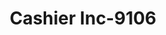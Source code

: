 ---
f_zip-code: 95010
f_state-code: CA
title: Cashier Inc-9106
f_phone: 831-476-3343
f_city-only: Capitola
f_address: 1550 41St Ave Capitola
f_location-unique-id: '9106'
slug: cashier-inc-9106
updated-on: '2024-05-30T13:46:58.046Z'
created-on: '2024-05-30T13:36:59.803Z'
published-on: '2024-05-30T13:54:32.469Z'
f_city-state: cms/city/capitola-ca.md
f_company: cms/company/cashier-inc.md
f_state: cms/state/california.md
layout: '[payday-loan].html'
tags: payday-loan
---
